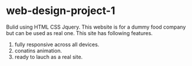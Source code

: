 # web-design-project-1
Bulid using HTML CSS Jquery.
This website is for a dummy food company but can be used as real one. This site has following features.
1) fully responsive across all devices.
2) conatins animation.
3) ready to lauch as a real site.
